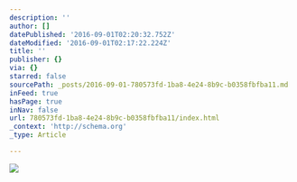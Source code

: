 ```yaml
---
description: ''
author: []
datePublished: '2016-09-01T02:20:32.752Z'
dateModified: '2016-09-01T02:17:22.224Z'
title: ''
publisher: {}
via: {}
starred: false
sourcePath: _posts/2016-09-01-780573fd-1ba8-4e24-8b9c-b0358fbfba11.md
inFeed: true
hasPage: true
inNav: false
url: 780573fd-1ba8-4e24-8b9c-b0358fbfba11/index.html
_context: 'http://schema.org'
_type: Article

---
```

![](https://the-grid-user-content.s3-us-west-2.amazonaws.com/63b87b99-ecd4-426c-ac08-13c0cbfd7b28.jpg)